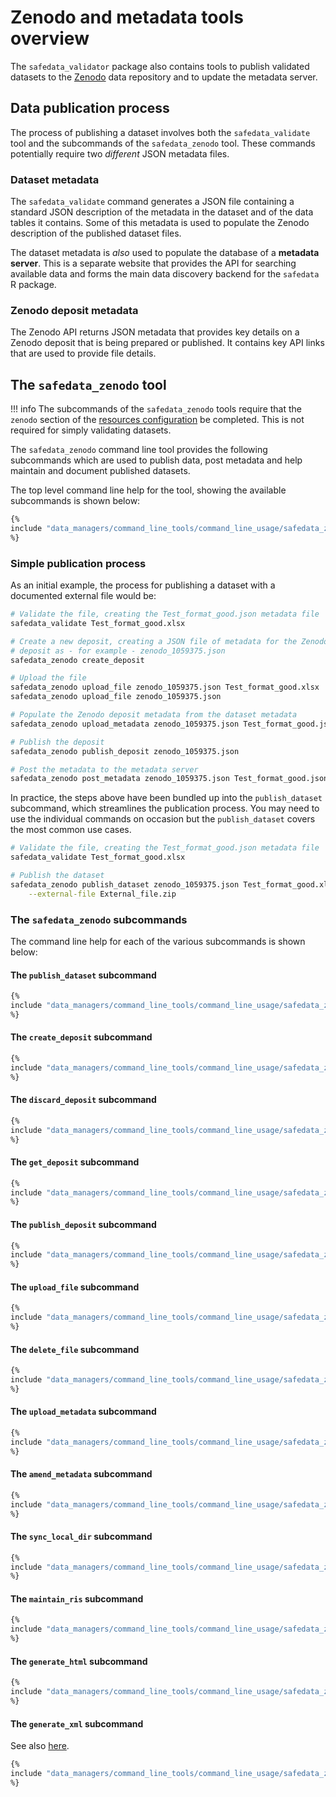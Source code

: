 # Zenodo and metadata tools overview

The `safedata_validator` package also contains tools to publish validated
datasets to the [Zenodo](https://zenodo.org) data repository and to update
the metadata server.

## Data publication process

The process of publishing a dataset involves both the `safedata_validate` tool and the
subcommands of the `safedata_zenodo` tool. These commands potentially require two
_different_ JSON metadata files.

### Dataset metadata

The `safedata_validate` command generates a JSON file containing a standard JSON
description of the metadata in the dataset and of the data tables it contains.
Some of this metadata is used to populate the Zenodo description of the published
dataset files.

The dataset metadata is _also_ used to populate the database of a **metadata
server**. This is a separate website that provides the API for searching
available data and forms the main data discovery backend for the `safedata` R
package.

### Zenodo deposit metadata

The Zenodo API returns JSON metadata that provides key details on a Zenodo
deposit that is being prepared or published. It contains key API links that are
used to provide file details.

## The `safedata_zenodo` tool

!!! info
    The subcommands of the `safedata_zenodo` tools require that the `zenodo`
    section of the [resources configuration](../install/configuration.md#publication-configuration)
    be completed. This is not required for simply validating datasets.

The `safedata_zenodo` command line tool provides the following subcommands which
are used to publish data, post metadata and help maintain and document published
datasets.

The top level command line help for the tool, showing the available subcommands
is shown below:

```bash
{%
include "data_managers/command_line_tools/command_line_usage/safedata_zenodo_top.txt"
%}
```

### Simple publication process

As an initial example, the process for publishing a dataset with a documented external
file would be:

```sh
# Validate the file, creating the Test_format_good.json metadata file
safedata_validate Test_format_good.xlsx

# Create a new deposit, creating a JSON file of metadata for the Zenodo
# deposit as - for example - zenodo_1059375.json
safedata_zenodo create_deposit

# Upload the file
safedata_zenodo upload_file zenodo_1059375.json Test_format_good.xlsx
safedata_zenodo upload_file zenodo_1059375.json 

# Populate the Zenodo deposit metadata from the dataset metadata
safedata_zenodo upload_metadata zenodo_1059375.json Test_format_good.json

# Publish the deposit
safedata_zenodo publish_deposit zenodo_1059375.json

# Post the metadata to the metadata server
safedata_zenodo post_metadata zenodo_1059375.json Test_format_good.json

```

In practice, the steps above have been bundled up into the `publish_dataset` subcommand,
which streamlines the publication process. You may need to use the individual commands
on occasion but the `publish_dataset` covers the most common use cases.

```sh
# Validate the file, creating the Test_format_good.json metadata file
safedata_validate Test_format_good.xlsx

# Publish the dataset
safedata_zenodo publish_dataset zenodo_1059375.json Test_format_good.xlsx \
    --external-file External_file.zip
```

### The `safedata_zenodo` subcommands

The command line help for each of the various subcommands is shown below:

#### The `publish_dataset` subcommand

```sh
{%
include "data_managers/command_line_tools/command_line_usage/safedata_zenodo_publish_dataset.txt"
%}
```

#### The `create_deposit` subcommand

```sh
{%
include "data_managers/command_line_tools/command_line_usage/safedata_zenodo_create_deposit.txt"
%}
```

#### The `discard_deposit` subcommand

```sh
{%
include "data_managers/command_line_tools/command_line_usage/safedata_zenodo_discard_deposit.txt"
%}
```

#### The `get_deposit` subcommand

```sh
{%
include "data_managers/command_line_tools/command_line_usage/safedata_zenodo_get_deposit.txt"
%}
```

#### The `publish_deposit` subcommand

```sh
{%
include "data_managers/command_line_tools/command_line_usage/safedata_zenodo_publish_deposit.txt"
%}
```

#### The `upload_file` subcommand

```sh
{%
include "data_managers/command_line_tools/command_line_usage/safedata_zenodo_upload_file.txt"
%}
```

#### The `delete_file` subcommand

```sh
{%
include "data_managers/command_line_tools/command_line_usage/safedata_zenodo_delete_file.txt"
%}
```

#### The `upload_metadata` subcommand

```sh
{%
include "data_managers/command_line_tools/command_line_usage/safedata_zenodo_upload_metadata.txt"
%}
```

#### The `amend_metadata` subcommand

```sh
{%
include "data_managers/command_line_tools/command_line_usage/safedata_zenodo_amend_metadata.txt"
%}
```

#### The `sync_local_dir` subcommand

```sh
{%
include "data_managers/command_line_tools/command_line_usage/safedata_zenodo_sync_local_dir.txt"
%}
```

#### The `maintain_ris` subcommand

```sh
{%
include "data_managers/command_line_tools/command_line_usage/safedata_zenodo_maintain_ris.txt"
%}
```

#### The `generate_html` subcommand

```sh
{%
include "data_managers/command_line_tools/command_line_usage/safedata_zenodo_generate_html.txt"
%}
```

#### The `generate_xml` subcommand

See also [here](../install/configuration.md#xml-configuration).

```sh
{%
include "data_managers/command_line_tools/command_line_usage/safedata_zenodo_generate_xml.txt"
%}
```
